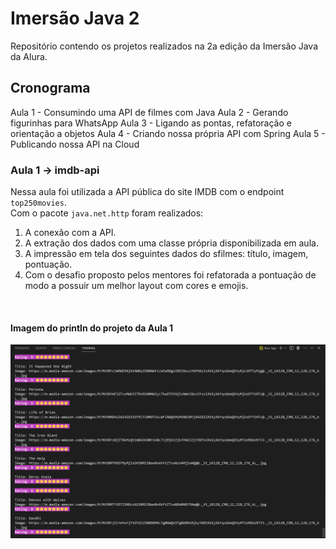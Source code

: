 # Imersão Java 2

Repositório contendo os projetos realizados na 2a edição da Imersão Java da Alura.

## Cronograma
Aula 1 - Consumindo uma API de filmes com Java
Aula 2 - Gerando figurinhas para WhatsApp
Aula 3 - Ligando as pontas, refatoração e orientação a objetos
Aula 4 - Criando nossa própria API com Spring
Aula 5 - Publicando nossa API na Cloud



### Aula 1 -> imdb-api

Nessa aula foi utilizada a API pública do site IMDB com o endpoint `top250movies`.
<br>
Com o pacote `java.net.http` foram realizados:
1. A conexão com a API.
2. A extração dos dados com uma classe própria disponibilizada em aula.
3. A impressão em tela dos seguintes dados do sfilmes: título, imagem, pontuação.
4. Com o desafio proposto pelos mentores foi refatorada a pontuação de modo a possuir um melhor layout com cores e emojis.
<br>

#### Imagem do println do projeto da Aula 1
![Aula_1](https://github.com/pctmoraes/imersao-java-2/blob/main/imdb-api/img/imagem_aula_um.png)